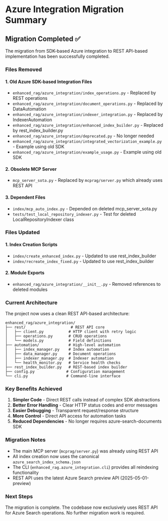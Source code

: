 # Azure Integration Migration Summary

## Migration Completed ✅

The migration from SDK-based Azure integration to REST API-based implementation has been successfully completed.

### Files Removed

#### 1. Old Azure SDK-based Integration Files
- `enhanced_rag/azure_integration/index_operations.py` - Replaced by REST operations
- `enhanced_rag/azure_integration/document_operations.py` - Replaced by DataAutomation
- `enhanced_rag/azure_integration/indexer_integration.py` - Replaced by IndexerAutomation
- `enhanced_rag/azure_integration/enhanced_index_builder.py` - Replaced by rest_index_builder.py
- `enhanced_rag/azure_integration/deprecated.py` - No longer needed
- `enhanced_rag/azure_integration/integrated_vectorization_example.py` - Example using old SDK
- `enhanced_rag/azure_integration/example_usage.py` - Example using old SDK

#### 2. Obsolete MCP Server
- `mcp_server_sota.py` - Replaced by `mcprag/server.py` which already uses REST API

#### 3. Dependent Files
- `index/mcp_auto_index.py` - Depended on deleted mcp_server_sota.py
- `tests/test_local_repository_indexer.py` - Test for deleted LocalRepositoryIndexer class

### Files Updated

#### 1. Index Creation Scripts
- `index/create_enhanced_index.py` - Updated to use rest_index_builder
- `index/recreate_index_fixed.py` - Updated to use rest_index_builder

#### 2. Module Exports
- `enhanced_rag/azure_integration/__init__.py` - Removed references to deleted modules

### Current Architecture

The project now uses a clean REST API-based architecture:

```
enhanced_rag/azure_integration/
├── rest/                    # REST API core
│   ├── client.py           # HTTP client with retry logic
│   ├── operations.py       # CRUD operations
│   └── models.py           # Field definitions
├── automation/             # High-level automation
│   ├── index_manager.py    # Index automation
│   ├── data_manager.py     # Document operations
│   ├── indexer_manager.py  # Indexer automation
│   └── health_monitor.py   # Service health checks
├── rest_index_builder.py   # REST-based index builder
├── config.py              # Configuration management
└── cli.py                 # Command-line interface
```

### Key Benefits Achieved

1. **Simpler Code** - Direct REST calls instead of complex SDK abstractions
2. **Better Error Handling** - Clear HTTP status codes and error messages
3. **Easier Debugging** - Transparent request/response structure
4. **More Control** - Direct API access for automation tasks
5. **Reduced Dependencies** - No longer requires azure-search-documents SDK

### Migration Notes

- The main MCP server (`mcprag/server.py`) was already using REST API
- All index creation now uses the canonical `azure_search_index_schema.json`
- The CLI (`enhanced_rag.azure_integration.cli`) provides all reindexing functionality
- REST API uses the latest Azure Search preview API (2025-05-01-preview)

### Next Steps

The migration is complete. The codebase now exclusively uses REST API for Azure Search operations. No further migration work is required.